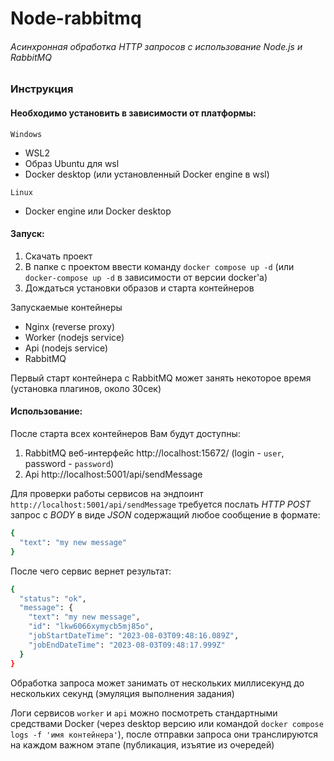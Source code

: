 # Node-rabbitmq
###### _Асинхронная обработка HTTP запросов с использование Node.js и RabbitMQ_

### Инструкция

#### Необходимо установить в зависимости от платформы:
`Windows`
- WSL2
- Образ Ubuntu для wsl
- Docker desktop (или установленный Docker engine в wsl)

`Linux`
- Docker engine или Docker desktop


#### Запуск:
1. Скачать проект
2. В папке с проектом ввести команду `docker compose up -d` (или `docker-compose up -d` в зависимости от версии docker'a)
3. Дождаться установки образов и старта контейнеров

Запускаемые контейнеры 
- Nginx (reverse proxy)
- Worker (nodejs service)
- Api (nodejs service)
- RabbitMQ

Первый старт контейнера с RabbitMQ может занять некоторое время (установка плагинов, около 30сек)


#### Использование:

После старта всех контейнеров Вам будут доступны:
1. RabbitMQ веб-интерфейс http://localhost:15672/ (login - `user`, password - `password`)
2. Api http://localhost:5001/api/sendMessage

Для проверки работы сервисов на эндпоинт `http://localhost:5001/api/sendMessage` требуется послать _HTTP POST_ запрос с _BODY_ в виде _JSON_ содержащий любое сообщение в формате:
```sh
{
  "text": "my new message"
}
```
После чего сервис вернет результат:
```sh
{
  "status": "ok",
  "message": {
    "text": "my new message",
    "id": "lkw6066xymycb5mj85o",
    "jobStartDateTime": "2023-08-03T09:48:16.089Z",
    "jobEndDateTime": "2023-08-03T09:48:17.999Z"
  }
}
```
Обработка запроса может занимать от нескольких миллисекунд до нескольких секунд (эмуляция выполнения задания)

Логи сервисов `worker` и `api` можно посмотреть стандартными средствами Docker (через desktop версию или командой `docker compose logs -f 'имя контейнера'`), после отправки запроса они транслируются на каждом важном этапе (публикация, изъятие из очередей)

